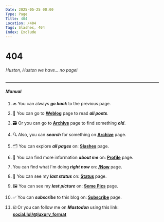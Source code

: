 ```yaml
---
Date: 2025-05-25 00:00
Type: Page
Title: 404
Location: /404
Tags: Slashes, 404
Index: Exclude
---
```


# 404

###### Huston, Huston we have... no page!

---

##### Manual

1. 🔙 You can always ***go back*** to the previous page.

2. 📜 You can go to [**Weblog**](/) page to read ***all posts***.

3. 🗃️ Or you can go to [**Archive**](/archive) page to find something ***old***.

4. 🔍 Also, you can ***search*** for something on [**Archive**](/archive) page.

5. 🗂️ You can explore ***all pages*** on: [**Slashes**](/slashesh) page.

6. 👤 You can find more information ***about me*** on: [**Profile**](/profile) page.

7. You can find what I'm doing ***right now*** on: [**/Now**](/now) page.

8. 💬 You can see my ***last status*** on: [**Status**](/status) page.

9. 🖼️ You can see my ***last picture*** on: [**Some Pics**](/some-pics) page.

10. ✅ You can ***subscribe*** to this blog on: [**Subscribe**](/subscribe) page.

11. ☑️ Or you can follow me on <i class="fa-brands fa-mastodon"></i> ***Mastodon*** using this link: [**social.lol/@luxury_format**](https://social.lol/@luxury_format)
